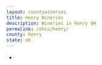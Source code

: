 ```yaml
---
layout: countywineries
title: Henry Wineries
description: Wineries in Henry OH
permalink: /ohio/henry/
county: henry
state: oh
---
```

-
